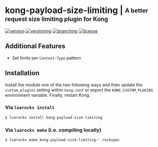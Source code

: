 # kong-payload-size-limiting | <sub><sup>A better request size limiting plugin for Kong</sup></sub>
[![version](http://img.shields.io/badge/version-v0.0.0-blue.svg)](#)  [![versioning](http://img.shields.io/badge/versioning-semver-blue.svg)](http://semver.org/) [![branching](http://img.shields.io/badge/branching-github%20flow-blue.svg)](https://guides.github.com/introduction/flow/)
[![license](http://img.shields.io/badge/license-apache-blue.svg)](LICENSE.md)

## Additional Features

* Set limits per `Content-Type` pattern

## Installation

Install the module one of the two following ways and then update the `custom_plugins` setting
within `kong.conf` or export the `KONG_CUSTOM_PLUGINS` environment variable. Finally, restart Kong.

### Via `luarocks install`

```bash
$ luarocks install kong-payload-size-limiting
```

### Via `luarocks make` (i.e. compiling locally)

```bash
$ luarocks make kong-payload-size-limiting-*.rockspec
```
